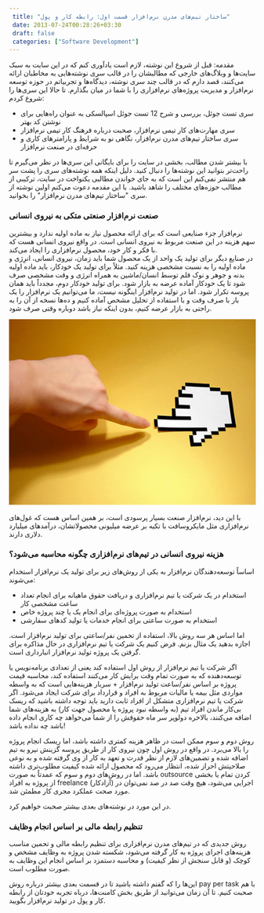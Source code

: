 ```yaml
---
 title: "ساختار تیم‌های مدرن نرم‌افزار قسمت اول: رابطه کار و پول" 
 date: 2013-07-24T00:28:26+03:30
 draft: false 
 categories: ["Software Development"]
---
```




مقدمه: قبل از شروع این نوشته، لازم است یادآوری کنم که در این سایت به سبک سایت‌ها و وبلاگ‌های خارجی که مطالبشان را در قالب سری نوشته‌هایی به مخاطبان ارائه می‌کنند، قصد دارم که در قالب چند سری نوشته، دیدگاه‌ها و تجربیاتم در حوزه توسعه نرم‌افزار و مدیریت پروژه‌های نرم‌افزاری را با شما در میان بگذارم. تا حالا این سری‌ها را شروع کردم:


- سری تست جوئل، بررسی و شرح 12 تست جوئل اسپالسکی به عنوان راه‌هایی برای نوشتن کد بهتر
- سری مهارت‌های کار تیمی نرم‌افزار، صحبت درباره فرهنگ کار تیمی نرم‌افزار
- سری ساختار تیم‌های مدرن نرم‌افزار، نگاهی نو به شرایط و پارامترهای کاری و حرفه‌ای در صنعت نرم‌افزار



با بیشتر شدن مطالب، بخشی در سایت را برای بایگانی این سری‌ها در نظر می‌گیرم تا راحت‌تر بتوانید این نوشته‌ها را دنبال کنید. دلیل اینکه همه نوشته‌های سری را پشت سر هم منتشر نمی‌کنم این است که به جای خواندن مطالبی یکنواخت در سایت، ترکیبی از مطالب حوزه‌های مختلف را شاهد باشید. با این مقدمه دعوت می‌کنم اولین نوشته از سری "ساختار تیم‌های مدرن نرم‌افزار" را بخوانید.



### صنعت نرم‌افزار صنعتی متکی به نیروی انسانی



نرم‌افزار جزء صنایعی است که برای ارائه محصول نیاز به ماده اولیه ندارد و بیشترین سهم هزینه در این صنعت مربوط به نیروی انسانی است. در واقع نیروی انسانی هست که با فکر و کار خود، محصول نرم‌افزاری را ایجاد می‌کند.   
در صنایع دیگر برای تولید یک واحد از یک محصول شما باید زمان، نیروی انسانی، انرِژی و ماده اولیه را به نسبت مشخصی هزینه کنید. مثلاً برای تولید یک خودکار، باید ماده اولیه بدنه و جوهر و نوک قلم توسط انسان/ماشین به همراه انرژی و وقت مشخصی صرف شود تا یک خودکار آماده عرضه به بازار شود. برای تولید خودکار دوم، مجدداً باید همان پروسه تکرار شود. اما در تولید نرم‌افزار اینگونه نیست، ما می‌توانیم یک نرم‌افزار را یک بار با صرف وقت و با استفاده از تحلیل مشخص آماده کنیم و ده‌ها نسخه از آن را به راحتی به بازار عرضه کنیم، بدون اینکه نیاز باشد دوباره وقتی صرف شود.



![](/oldimg/humanfactor.jpg)



با این دید، نرم‌افزار صنعت بسیار پرسودی است، بر همین اساس هست که غول‌های نرم‌افزاری مثل مایکروسافت با تکیه بر عرضه میلیونی محصولاتشان، درآمدهای میلیارد دلاری دارند.



### هزینه نیروی انسانی در تیم‌های نرم‌افزاری چگونه محاسبه می‌شود؟



اساساً توسعه‌دهندگان نرم‌افزار به یکی از روش‌های زیر برای تولید یک نرم‌افزار استخدام می‌شوند:


- استخدام در یک شرکت یا تیم نرم‌افزاری و دریافت حقوق ماهیانه برای انجام تعداد ساعت مشخصی کار
- استخدام به صورت پروژه‌ای برای انجام یک یا چند پروژه خاص
- استخدام به صورت ساعتی برای انجام خدمات یا تولید کدهای سفارشی


اما اساس هر سه روش بالا، استفاده از تخمین نفر/ساعتی برای تولید نرم‌افزار است. اجازه بدهید یک مثال بزنم. فرض کنیم یک شرکت یا تیم نرم‌افزاری در حال مذاکره برای گرفتن یک پروژه تولید نرم‌افزار انبارداری است.

اگر شرکت یا تیم نرم‌افزار از روش اول استفاده کند یعنی از تعدادی برنامه‌نویس یا توسعه‌دهنده که به صورت تمام وقت برایش کار می‌کنند استفاده کند، محاسبه قیمت پروژه بر اساس نفر/ساعت تولید نرم‌افزار + سربار هزینه‌هایی است که به واسطه مواردی مثل بیمه یا مالیات مربوط به افراد و قرارداد برای شرکت ایجاد می‌شود. اگر شرکت یا تیم نرم‌افزاری متشکل از افراد ثابت دارید باید توجه داشته باشید که ریسک بی‌کار ماندن افراد تیم (به واسطه نبود پروژه یا محصول جهت کار) به هزینه‌های شما اضافه می‌کنند، بالاخره دولوپر سر ماه حقوقش را از شما می‌خواهد چه کاری انجام داده باشد چه نداده باشد!

روش دوم و سوم ممکن است در ظاهر هزینه کمتری داشته باشد، اما ریسک انجام پروژه را بالا می‌برد. در واقع در روش اول چون نیروی کار از طریق پروسه گزینش نیرو به تیم اضافه شده و تضمین‌های لازم از نظر قدرت و تعهد به کار از وی گرفته شده و به نوعی صلاحیتش احراز شده،‌ انتظار می‌رود که محصول ارائه شده کیفیت مطلوب‌تری داشته باشد. اما در روش‌های دوم و سوم که عمدتاً‌ به صورت outsource کردن تمام یا بخشی از پروژه به افراد freelance (آزادکار) اجرایی می‌شود، هیچ وقت صد در صد نمی‌توان در مورد صحت عملکرد مجری کار مطمئن شد.

در این مورد در نوشته‌های بعدی بیشتر صحبت خواهیم کرد.



### تنظیم رابطه مالی بر اساس انجام وظایف



روش جدیدی که در تیم‌های مدرن نرم‌افزاری برای تنظیم رابطه مالی و تحمین مناسب هزینه‌های اجرای پروژه به کار گرفته می‌شود، شکسته شدن پروژه به وظایف مشخص و کوچک (و قابل سنجش از نظر کیفیت) و محاسبه دستمزد بر اساس انجام این وظایف به صورت مطلوب است.

این‌ها را که گفتم داشته باشید تا در قسمت بعدی بیشتر درباره روش pay per task با هم صحبت کنیم. تا آن زمان می‌توانید از طریق بخش کامنت‌ها، درباه تجربه خودتان از رابطه کار و پول در تولید نرم‌افزار بگویید.
